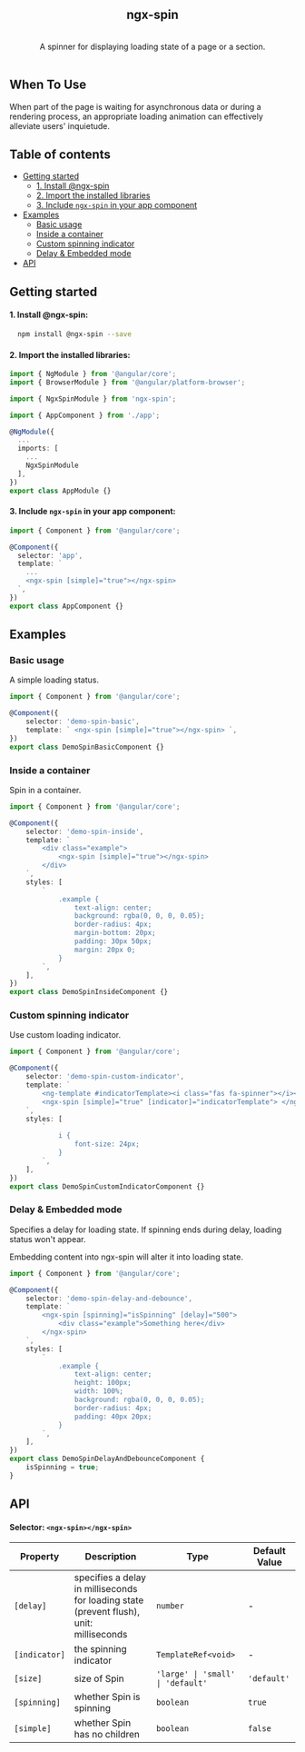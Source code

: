 <div align="center">
  <h2>ngx-spin</h2>
  <br />
  A spinner for displaying loading state of a page or a section.
<br /><br />

</div>

## When To Use

When part of the page is waiting for asynchronous data or during a rendering process, an appropriate loading animation can effectively alleviate users' inquietude.

## Table of contents

- [Getting started](#getting-started)
  - [1. Install @ngx-spin](#1-install-ngx-spin)
  - [2. Import the installed libraries](#2-import-the-installed-libraries)
  - [3. Include `ngx-spin` in your app component](#3-include-ngx-spin-in-your-app-component)
- [Examples](#xxamples)
  - [Basic usage](#basic-usage)
  - [Inside a container](#inside-a-container)
  - [Custom spinning indicator](#custom-spinning-indicator)
  - [Delay & Embedded mode](#delay-&-embedded-mode)
- [API](#api)


## Getting started

#### 1. Install @ngx-spin:

```bash
  npm install @ngx-spin --save
```

#### 2. Import the installed libraries:

```ts
import { NgModule } from '@angular/core';
import { BrowserModule } from '@angular/platform-browser';

import { NgxSpinModule } from 'ngx-spin';

import { AppComponent } from './app';

@NgModule({
  ...
  imports: [
    ...
    NgxSpinModule
  ],
})
export class AppModule {}
```

#### 3. Include `ngx-spin` in your app component:

```ts
import { Component } from '@angular/core';

@Component({
  selector: 'app',
  template: `
    ...
    <ngx-spin [simple]="true"></ngx-spin>
  `,
})
export class AppComponent {}
```



## Examples

### Basic usage

A simple loading status.

```ts
import { Component } from '@angular/core';

@Component({
    selector: 'demo-spin-basic',
    template: ` <ngx-spin [simple]="true"></ngx-spin> `,
})
export class DemoSpinBasicComponent {}
```

### Inside a container

Spin in a container.

```ts
import { Component } from '@angular/core';

@Component({
    selector: 'demo-spin-inside',
    template: `
        <div class="example">
            <ngx-spin [simple]="true"></ngx-spin>
        </div>
    `,
    styles: [
        `
            .example {
                text-align: center;
                background: rgba(0, 0, 0, 0.05);
                border-radius: 4px;
                margin-bottom: 20px;
                padding: 30px 50px;
                margin: 20px 0;
            }
        `,
    ],
})
export class DemoSpinInsideComponent {}
```

### Custom spinning indicator

Use custom loading indicator.

```ts
import { Component } from '@angular/core';

@Component({
    selector: 'demo-spin-custom-indicator',
    template: `
        <ng-template #indicatorTemplate><i class="fas fa-spinner"></i></ng-template>
        <ngx-spin [simple]="true" [indicator]="indicatorTemplate"> </ngx-spin>
    `,
    styles: [
        `
            i {
                font-size: 24px;
            }
        `,
    ],
})
export class DemoSpinCustomIndicatorComponent {}
```

### Delay & Embedded mode

Specifies a delay for loading state. If spinning ends during delay, loading status won't appear.

Embedding content into ngx-spin will alter it into loading state.

```ts
import { Component } from '@angular/core';

@Component({
    selector: 'demo-spin-delay-and-debounce',
    template: `
        <ngx-spin [spinning]="isSpinning" [delay]="500">
            <div class="example">Something here</div>
        </ngx-spin>
    `,
    styles: [
        `
            .example {
                text-align: center;
                height: 100px;
                width: 100%;
                background: rgba(0, 0, 0, 0.05);
                border-radius: 4px;
                padding: 40px 20px;
            }
        `,
    ],
})
export class DemoSpinDelayAndDebounceComponent {
    isSpinning = true;
}
```

## API

#### Selector: `<ngx-spin></ngx-spin>`

| Property      | Description                                                                             | Type                              | Default Value |
| ------------- | --------------------------------------------------------------------------------------- | --------------------------------- | ------------- |
| `[delay]`     | specifies a delay in milliseconds for loading state (prevent flush), unit: milliseconds | `number`                          | -             |
| `[indicator]` | the spinning indicator                                                                  | `TemplateRef<void>`               | -             |
| `[size]`      | size of Spin                                                                            | `'large' \| 'small' \| 'default'` | `'default'`   |
| `[spinning]`  | whether Spin is spinning                                                                | `boolean`                         | `true`        |
| `[simple]`    | whether Spin has no children                                                            | `boolean`                         | `false`       |

